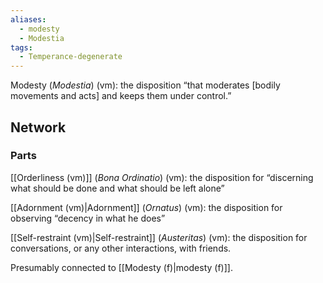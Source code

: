 ```yaml
---
aliases:
  - modesty
  - Modestia
tags:
  - Temperance-degenerate
---
```

Modesty (*Modestia*) (vm): the disposition “that moderates \[bodily movements and acts] and keeps them under control.”

## Network

### Parts
[[Orderliness (vm)]] (*Bona Ordinatio*) (vm): the disposition for “discerning what should be done and what should be left alone”

[[Adornment (vm)|Adornment]] (*Ornatus*) (vm): the disposition for observing “decency in what he does”

[[Self-restraint (vm)|Self-restraint]] (*Austeritas*) (vm): the disposition for conversations, or any other interactions, with friends.


Presumably connected to [[Modesty (f)|modesty (f)]].